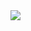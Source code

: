 <img align="left" src="https://github-readme-stats.vercel.app/api?username=chongshengzhujue&show_icons=true&icon_color=CE1D2D&text_color=718096&bg_color=ffffff&hide_title=true" />
